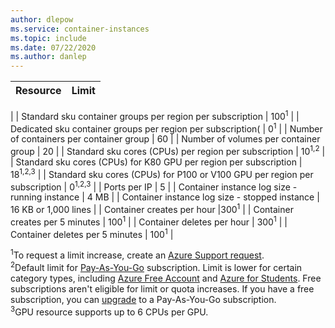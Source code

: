 ```yaml
---
author: dlepow
ms.service: container-instances
ms.topic: include
ms.date: 07/22/2020
ms.author: danlep
---
```

| Resource | Limit |
| --- | :--- |
| 
| Standard sku container groups per region per subscription | 100<sup>1</sup> |
| Dedicated sku container groups per region per subscription( | 0<sup>1</sup> |
| Number of containers per container group | 60 |
| Number of volumes per container group | 20 |
| Standard sku cores (CPUs) per region per subscription | 10<sup>1,2</sup> | 
| Standard sku cores (CPUs) for K80 GPU per region per subscription | 18<sup>1,2,3</sup> |
| Standard sku cores (CPUs) for P100 or V100 GPU per region per subscription | 0<sup>1,2,3</sup> |
| Ports per IP | 5 |
| Container instance log size - running instance | 4 MB |
| Container instance log size - stopped instance | 16 KB or 1,000 lines |
| Container creates per hour |300<sup>1</sup> |
| Container creates per 5 minutes | 100<sup>1</sup> |
| Container deletes per hour | 300<sup>1</sup> |
| Container deletes per 5 minutes | 100<sup>1</sup> |


<sup>1</sup>To request a limit increase, create an [Azure Support request][azure-support].<br />
<sup>2</sup>Default limit for [Pay-As-You-Go](https://azure.microsoft.com/offers/ms-azr-0003p/) subscription. Limit is lower for certain category types, including [Azure Free Account](https://azure.microsoft.com/offers/ms-azr-0044p/) and [Azure for Students](https://azure.microsoft.com/offers/ms-azr-0170p/). Free subscriptions aren't eligible for limit or quota increases. If you have a free subscription, you can [upgrade](../articles/cost-management-billing/manage/upgrade-azure-subscription.md) to a Pay-As-You-Go subscription.<br/>
<sup>3</sup>GPU resource supports up to 6 CPUs per GPU.

<!-- LINKS - External -->
[azure-support]: https://ms.portal.azure.com/#blade/Microsoft_Azure_Support/HelpAndSupportBlade/newsupportrequest
